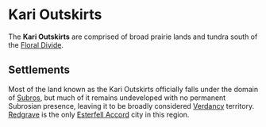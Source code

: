 # Kari Outskirts

The **Kari Outskirts** are comprised of broad prairie lands and tundra south of the [Floral Divide](floral-divide.md).

## Settlements

Most of the land known as the Kari Outskirts officially falls under the domain of [Subros](../../../ch-2-people-of-mote/societies/subros.md), but much of it remains undeveloped with no permanent Subrosian presence, leaving it to be broadly considered [Verdancy](../../../ch-2-people-of-mote/societies/verdancy/) territory. [Redgrave](../../../ch-2-people-of-mote/societies/esterfell-accord/redgrave.md) is the only [Esterfell Accord](../../../ch-2-people-of-mote/societies/esterfell-accord/) city in this region.
